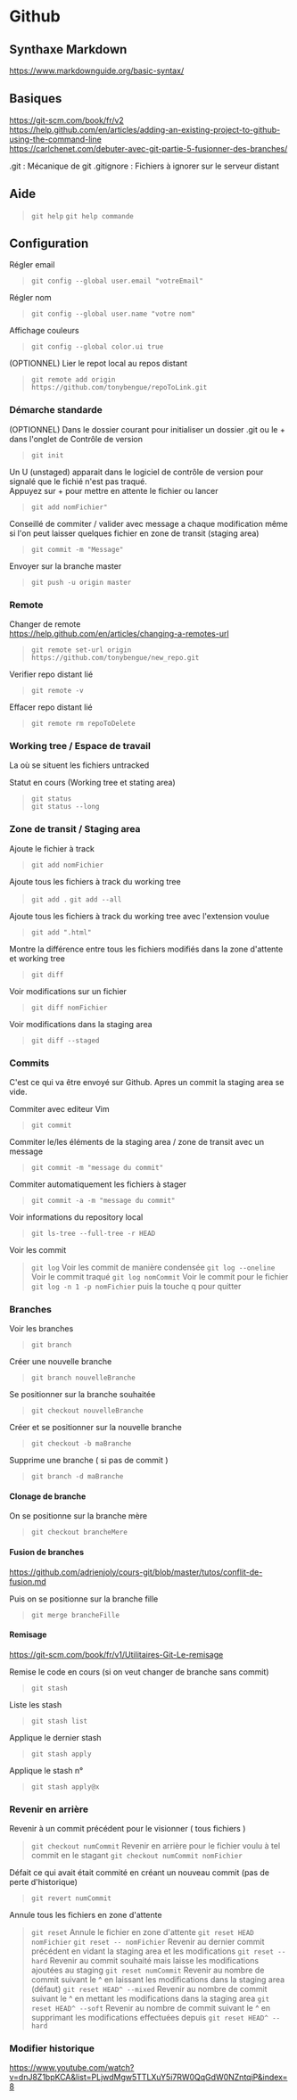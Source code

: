 # Github

## Synthaxe Markdown
https://www.markdownguide.org/basic-syntax/

## Basiques  
https://git-scm.com/book/fr/v2  
https://help.github.com/en/articles/adding-an-existing-project-to-github-using-the-command-line  
https://carlchenet.com/debuter-avec-git-partie-5-fusionner-des-branches/

.git : Mécanique de git
.gitignore : Fichiers à ignorer sur le serveur distant

## Aide
> `git help`
> `git help commande`

## Configuration
Régler email
> `git config --global user.email "votreEmail"`

Régler nom
> `git config --global user.name "votre nom"`

Affichage couleurs
> `git config --global color.ui true` 

(OPTIONNEL) Lier le repot local au repos distant
> `git remote add origin https://github.com/tonybengue/repoToLink.git`

### Démarche standarde
(OPTIONNEL) Dans le dossier courant pour initialiser un dossier .git ou le + dans l'onglet de Contrôle de version
> `git init`

Un U (unstaged) apparait dans le logiciel de contrôle de version pour signalé que le fichié n'est pas traqué.  
Appuyez sur + pour mettre en attente le fichier ou lancer
> `git add nomFichier"`  

Conseillé de commiter / valider avec message a chaque modification même si l'on peut laisser quelques fichier en zone de transit (staging area)
> `git commit -m "Message"`  

Envoyer sur la branche master
> `git push -u origin master`

### Remote
Changer de remote  
https://help.github.com/en/articles/changing-a-remotes-url

> `git remote set-url origin https://github.com/tonybengue/new_repo.git`

Verifier repo distant lié
> `git remote -v`

Effacer repo distant lié
> `git remote rm repoToDelete`

### Working tree / Espace de travail
La où se situent les fichiers untracked

Statut en cours (Working tree et stating area)
> `git status`  
> `git status --long`

### Zone de transit / Staging area
Ajoute le fichier à track
> `git add nomFichier`

Ajoute tous les fichiers à track du working tree
> `git add .`
> `git add --all`

Ajoute tous les fichiers à track du working tree avec l'extension voulue
> `git add ".html"`

Montre la différence entre tous les fichiers modifiés dans la zone d'attente et working tree
> `git diff`

Voir modifications sur un fichier
> `git diff nomFichier`

Voir modifications dans la staging area
> `git diff --staged`

### Commits
C'est ce qui va être envoyé sur Github. Apres un commit la staging area se vide.

Commiter avec editeur Vim
> `git commit`

Commiter le/les éléments de la staging area / zone de transit avec un message
> `git commit -m "message du commit"`

Commiter automatiquement les fichiers à stager
> `git commit -a -m "message du commit"`

Voir informations du repository local
> `git ls-tree --full-tree -r HEAD`

Voir les commit 
> `git log`
Voir les commit de manière condensée
> `git log --oneline`
Voir le commit traqué
> `git log nomCommit`
Voir le commit pour le fichier
> `git log -n 1 -p nomFichier`
    puis la touche q pour quitter

### Branches
Voir les branches
> `git branch`

Créer une nouvelle branche
> `git branch nouvelleBranche`

Se positionner sur la branche souhaitée
> `git checkout nouvelleBranche`

Créer et se positionner sur la nouvelle branche
> `git checkout -b maBranche`

Supprime une branche ( si pas de commit )
> `git branch -d maBranche`

#### Clonage de branche
On se positionne sur la branche mère
> `git checkout brancheMere`

#### Fusion de branches
https://github.com/adrienjoly/cours-git/blob/master/tutos/conflit-de-fusion.md

Puis on se positionne sur la branche fille
> `git merge brancheFille`

#### Remisage
https://git-scm.com/book/fr/v1/Utilitaires-Git-Le-remisage

Remise le code en cours (si on veut changer de branche sans commit)
> `git stash`

Liste les stash
> `git stash list`

Applique le dernier stash
> `git stash apply`  

Applique le stash n°
> `git stash apply@x`

### Revenir en arrière
Revenir à un commit précédent pour le visionner ( tous fichiers ) 
> `git checkout numCommit`
Revenir en arrière pour le fichier voulu à tel commit en le stagant
> `git checkout numCommit nomFichier`

Défait ce qui avait était commité en créant un nouveau commit (pas de perte d'historique)
> `git revert numCommit`

Annule tous les fichiers en zone d'attente
> `git reset`
Annule le fichier en zone d'attente
> `git reset HEAD nomFichier`
> `git reset -- nomFichier`
Revenir au dernier commit précédent en vidant la staging area et les modifications
> `git reset --hard`
Revenir au commit souhaité mais laisse les modifications ajoutées au staging
> `git reset numCommit`
Revenir au nombre de commit suivant le ^ en laissant les modifications dans la staging area (défaut)
> `git reset HEAD^ --mixed`
Revenir au nombre de commit suivant le ^ en mettant les modifications dans la staging area 
> `git reset HEAD^ --soft`
Revenir au nombre de commit suivant le ^ en supprimant les modifications effectuées depuis
> `git reset HEAD^ --hard`

### Modifier historique
https://www.youtube.com/watch?v=dnJ8Z1bpKCA&list=PLjwdMgw5TTLXuY5i7RW0QqGdW0NZntqiP&index=8